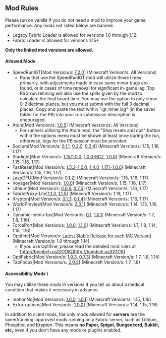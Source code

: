 <!-- Output copied to clipboard! -->

<!-----

Yay, no errors, warnings, or alerts!

Conversion time: 0.419 seconds.


Using this Markdown file:

1. Paste this output into your source file.
2. See the notes and action items below regarding this conversion run.
3. Check the rendered output (headings, lists, code blocks, tables) for proper
   formatting and use a linkchecker before you publish this page.

Conversion notes:

* Docs to Markdown version 1.0β33
* Mon Feb 28 2022 18:20:39 GMT-0800 (PST)
* Source doc: Mod Rules
----->



## Mod Rules   

Please run on vanilla if you do not need a mod to improve your game performance. Any mods not listed below are banned.



* Legacy Fabric Loader is allowed for versions 1.0 through 1.12.
* Fabric Loader is allowed for versions 1.15+

**Only the linked mod versions are allowed.**


#### Allowed Mods



* SpeedRunIGT[Mod Version/s: [7.2.0](https://github.com/RedLime/SpeedRunIGT/releases/tag/7.2)] (Minecraft Version/s: All Versions)
    * Runs that use the SpeedRunIGT mod will utilize those times primarily, with adjustments made in case some minor bugs are found, or in cases of time removal for significant in-game lag. Top RSG run retiming will also use the splits given by the mod to calculate the final board time. You may use the option to only show 0-2 decimal places, but you must submit with the full 3 decimal places. Copy and paste the text within "igt_timer.log" (in the saves folder for the PB) into your run submission description is encouraged.
* Atum[Mod Version/s: [1.0.5](https://github.com/VoidXWalker/Atum/releases/tag/v1.0.5)] (Minecraft Version/s: All Versions)
    * For runners utilizing the Atum mod, the "Stop resets and quit" button within the options menu must be shown at least once during the run, otherwise, logs for the PB session must be provided.
* Sodium[Mod Version/s: [0.1.1](https://github.com/mrmangohands/sodium-fabric/releases/tag/mc1.15.2-0.1.1-SNAPSHOT%2B2020-12-10), [0.2.0](https://github.com/mrmangohands/sodium-fabric/releases/tag/mc1.16.1-0.2.0%2Bbuild.17), [0.3.4](https://github.com/CaffeineMC/sodium-fabric/releases/tag/mc1.17.1-0.3.4)] (Minecraft Version/s: 1.15, 1.16, 1.17)
* Starlight[Mod Version/s: [1.15/1.0.0](https://github.com/dariasc/Starlight/releases), [1.0.0-RC2](https://github.com/PaperMC/Starlight/releases/tag/1.0.0-RC2), [1.0.0](https://modrinth.com/mod/starlight/version/nc7qGadJ)] (Minecraft Version/s: 1.15, 1.16, 1.17)
* FastReset[Mod Version/s: [1.5.2-1.0.0](https://github.com/jan-leila/FastReset/releases/tag/1.15.2-1.0.0), [1.4.0](https://github.com/jan-leila/FastReset/releases/tag/1.16.1-1.4.0), [1.17.1-1.0.0](https://github.com/jan-leila/FastReset/releases/tag/1.17.1-1.0.0)] (Minecraft Version/s: 1.15, 1.16, 1.17)
* LazyDFU[Mod Version/s: [0.1.2](https://modrinth.com/mod/lazydfu/version/0.1.2)] (Minecraft Version/s: 1.15, 1.16, 1.17)
* Voyager[Mod Version/s: [1.0.0](https://github.com/modmuss50/Voyager/releases/tag/1.0.0)] (Minecraft Version/s: 1.15, 1.16, 1.17)
* Lithium[Mod Version/s: [0.6.6](https://github.com/mrmangohands/lithium-fabric/releases/tag/mc1.16.1-0.6.6), [0.7.5](https://modrinth.com/mod/lithium/version/mc1.17.1-0.7.5)] (Minecraft Version/s: 1.16, 1.17)
* FabricProxy-Lite[[1.1.3](https://www.curseforge.com/minecraft/mc-mods/fabricproxy-lite/files/3311465), [1.1.5](https://www.curseforge.com/minecraft/mc-mods/fabricproxy-lite/files/3391409)] (Minecraft Version/s: 1.16, 1.17)
* Krypton[Mod Version/s: [0.1.3](https://github.com/mrmangohands/krypton/releases/tag/mc1.16.1-0.1.3-SNAPSHOT%2B2021-02-20), [0.1.4](https://github.com/astei/krypton/releases/tag/v0.1.4)] (Minecraft Version/s: 1.16, 1.17)
* WorldPreview[Mod Version/s: [2.3.1](https://github.com/VoidXWalker/WorldPreview/releases/tag/v2.3.1)] (Minecraft Version/s: 1.14, 1.15, 1.16, 1.17)
* Dynamic-menu-fps[Mod Version/s: [0.1](https://www.google.com/url?q=https://cdn.discordapp.com/attachments/830250875376107542/880559489735086100/dynamic-menu-fps-0.1.jar&sa=D&source=docs&ust=1646042423410666&usg=AOvVaw1jAENPlXnzGlmWBhtYW-8j), [1.0.1](https://github.com/RedLime/Pre1.9-Dynamic-FPS/releases/tag/1.0.1)] (Minecraft Version/s: 1.7, 1.8, 1.16)
* ForcePort[Mod Version/s: [1.0.0](https://github.com/marinersfan824/Force-Port-Mod/releases/tag/v1.0.0), [1.1.0](https://github.com/DuncanRuns/Force-Port-Mod/releases/tag/v1.1.0)] (Minecraft Version/s: 1.7, 1.8, 1.14, 1.15, 1.16)
* Optifine[Mod Version/s: [Latest Stable Release for each MC Version](https://optifine.net/downloads)] (Minecraft Version/s: 1.0 through 1.14)
    * If you use Optifine, please read the detailed mod rules at [http://bombch.us/DOOK](http://bombch.us/DOOK)
* OptiFabric[Mod Version/s: [1.0.3](https://github.com/RedLime/OptiFabric-Pre1.9/releases/tag/1.0.3), [0.7.3](https://github.com/Sjouwer/OptiFabric-1.14.4-Updated/releases/tag/v0.7.3)] (Minecraft Version/s: 1.7, 1.8, 1.14)
* TabFocus[Mod Versions/s: [2.0.2](https://github.com/RedLime/TabFocus/releases/tag/2.0.2)] (Minecraft Version/s: 1.7, 1.8)


#### Accessibility Mods \


You may utilize these mods in versions if you tell us about a medical condition that makes it necessary in advance.



* motionNo[Mod Version/s: [1.0.0](https://www.curseforge.com/minecraft/mc-mods/motiono/files/2934263), [1.0.1](https://www.curseforge.com/minecraft/mc-mods/motiono/files/2983176)] (Minecraft Version/s: 1.15, 1.16)
* Extra-options[Mod Version/s: [1.0.0](https://github.com/VoidXWalker/extra-options/releases/tag/v1.0.0)] (Minecraft Version/s: 1.14, 1.15, 1.16)

In addition to client mods, the only mods allowed for **servers** are the speedrunning-approved mods running on a Fabric server, such as Lithium, Phosphor, and Krypton. This means **no Paper, Spigot, Bungeecord, Bukkit, etc,** even if you don't have any mods or plugins enabled.
